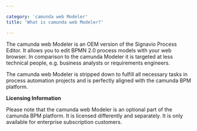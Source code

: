 ```yaml
---

category: 'camunda web Modeler'
title: 'What is camunda web Modeler?'

---
```


The camunda web Modeler is an OEM version of the Signavio Process Editor. It allows you to edit BPMN 2.0 process models with your web browser. In comparison to the camunda Modeler it is targeted at less technical people, e.g. business analysts or requirements engineers. 

The camunda web Modeler is stripped down to fulfill all necessary tasks in process automation projects and is perfectly aligned with the camunda BPM platform.


<div class="alert alert-info">
	<strong>Licensing Information</strong>
	<p>Please note that the camunda web Modeler is an optional part of the camunda BPM platform. It is licensed differently and separately. It is only available for enterprise subscription customers.</p>
</div>